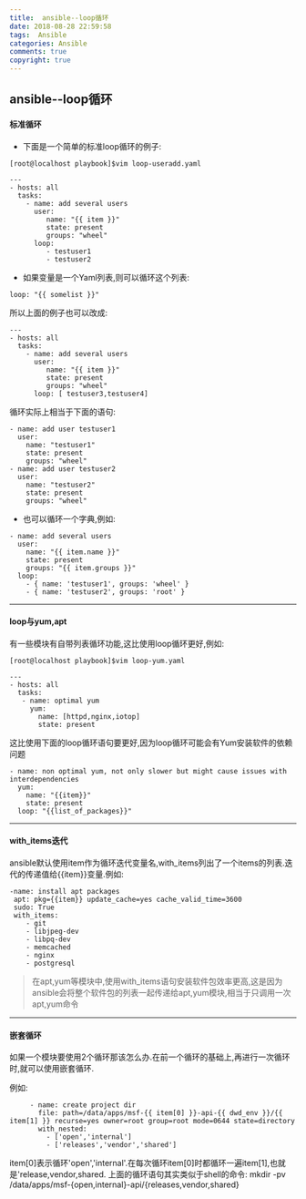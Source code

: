 ```yaml
---
title:  ansible--loop循环
date: 2018-08-28 22:59:58
tags:  Ansible
categories: Ansible
comments: true
copyright: true
---
```


## ansible--loop循环

#### 标准循环

* 下面是一个简单的标准loop循环的例子:

```
[root@localhost playbook]$vim loop-useradd.yaml

---
- hosts: all
  tasks:
    - name: add several users
      user:
         name: "{{ item }}"
         state: present
         groups: "wheel"
      loop:
         - testuser1
         - testuser2
```

* 如果变量是一个Yaml列表,则可以循环这个列表:

```
loop: "{{ somelist }}"
```

所以上面的例子也可以改成:

```
---
- hosts: all
  tasks:
    - name: add several users
      user:
         name: "{{ item }}"
         state: present
         groups: "wheel"
      loop: [ testuser3,testuser4]

```

循环实际上相当于下面的语句:

```
- name: add user testuser1
  user:
    name: "testuser1"
    state: present
    groups: "wheel"
- name: add user testuser2
  user:
    name: "testuser2"
    state: present
    groups: "wheel"
```



* 也可以循环一个字典,例如:

```
- name: add several users
  user:
    name: "{{ item.name }}"
    state: present
    groups: "{{ item.groups }}"
  loop:
    - { name: 'testuser1', groups: 'wheel' }
    - { name: 'testuser2', groups: 'root' }
```

---

#### loop与yum,apt

有一些模块有自带列表循环功能,这比使用loop循环更好,例如:

```
[root@localhost playbook]$vim loop-yum.yaml

---
- hosts: all
  tasks:
   - name: optimal yum
     yum:
       name: [httpd,nginx,iotop]
       state: present
```

这比使用下面的loop循环语句要更好,因为loop循环可能会有Yum安装软件的依赖问题

```
- name: non optimal yum, not only slower but might cause issues with interdependencies
  yum:
    name: "{{item}}"
    state: present
  loop: "{{list_of_packages}}"
```

---

#### with_items迭代

ansible默认使用item作为循环迭代变量名,with_items列出了一个items的列表.迭代的传递值给{{item}}变量.例如:

```
-name: install apt packages
 apt: pkg={{item}} update_cache=yes cache_valid_time=3600
 sudo: True
 with_items:
    - git
    - libjpeg-dev
    - libpq-dev
    - memcached
    - nginx
    - postgresql
```

> 在apt,yum等模块中,使用with_items语句安装软件包效率更高,这是因为ansible会将整个软件包的列表一起传递给apt,yum模块,相当于只调用一次apt,yum命令

----

#### 嵌套循环

如果一个模块要使用2个循环那该怎么办.在前一个循环的基础上,再进行一次循环时,就可以使用嵌套循环.

例如:

```
     - name: create project dir
       file: path=/data/apps/msf-{{ item[0] }}-api-{{ dwd_env }}/{{ item[1] }} recurse=yes owner=root group=root mode=0644 state=directory
       with_nested:
         - ['open','internal']
         - ['releases','vendor','shared']
```

  item[0]表示循环'open','internal'.在每次循环item[0]时都循环一遍item[1],也就是'release,vendor,shared.
   上面的循环语句其实类似于shell的命令:
   mkdir -pv /data/apps/msf-{open,internal}-api/{releases,vendor,shared}
